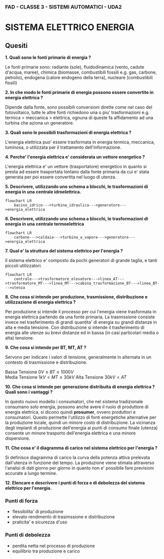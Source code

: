 ### FAD - CLASSE 3 - SISTEMI AUTOMATICI - UDA2
# SISTEMA ELETTRICO ENERGIA

## Quesiti 

**1. Quali sono le fonti primarie di energia ?**  

Le fonti primarie sono: radiante (sole), fluidodinamica (vento, cadute d'acqua, maree), chimica (biomasse, combustibili fossili e.g. gas, carbone, petrolio), endogena (calore endogeno della terra), nucleare (combustibili fissili)

**2. In che modo le fonti primarie di energia possono essere convertite in energia elettrica ?**  

Dipende dalla fonte, sono possibili conversioni dirette come nel caso del fotovoltaico, tutte le altre fonti richiedono una o piu' trasformazioni e.g. termica > meccanica > elettrica, ognuna di queste fa affidamento ad una turbina che aziona un generatore.

**3. Quali sono le possibili trasformazioni di energia elettrica ?**  

L'energia elettrica puo' essere trasformata in energia termica, meccanica, luminosa, o utilizzata per il trattamento dell'informazione.   

**4. Perche' l'energia elettrica e' considerata un vettore energetico ?**  

L'energia elettrica e' un vettore (trasportatore) energetico in quanto si presta ad essere trasportata lontano dalla fonte primaria da cui e' stata generata per poi essere convertita nel luogo di utenza.  

**5. Descrivere, utilizzando uno schema a blocchi, le trasformazioni di energia in una centrale idroelettrica.**  

```mermaid
flowchart LR
    bacino_idrico--->turbina_idraulica--->generatore--->energia_elettrica
```  

**6. Descrivere, utilizzando uno schema a blocchi, le trasformazioni di energia in una centrale termoelettrica**

```mermaid
flowchart LR
    carbone--->caldaia--->turbina_a_vapore--->generatore--->energia_elettrica
```  

**7. Qual e' la struttura del sistema elettrico per l'energia ?**  

Il sistema elettrico e' composto da pochi generatori di grande taglia, e tanti piccoli utilizzatori.  

```mermaid
flowchart LR
    centrale--->trasformatore_elevatore--->linea_AT--->trasformatore_MT--->linea_MT--->cabina_trasformazione_BT--->linea_BT--->utenza
```     

**8. Che cosa si intende per produzione, trasmissione, distribuzione e utilizzazione di energia elettrica ?**  

Per produzione si intende il processo per cui l'energia viene trasformata in energia elettrica partendo da una fonte primaria. La trasmissione consiste invece nel trasferimento di grandi quantita' di energia su grandi distanze in alta e media tensione. Con distribuzione si intende il trasferimento di energia alle utenze su brevi distanze ed in bassa (in casi particolari media o alta) tensione.  

**9. Che cosa si intende per BT, MT, AT ?**  

Servono per indicare i valori di tensione, generalmente in alternata in un contesto di trasmissione e distribuzione.  

Bassa Tensione $0V \le BT \le 1000V$  
Media Tensione $1kV < MT \le 30kV$
Alta Tensione $30kV < AT$

**10. Che cosa si intende per generazione distribuita di energia elettrica ? Quali sono i vantaggi ?**  

In questo nuovo modello i consumatori, che nel sistema tradizionale consumano solo energia, possono anche avere il ruolo di produttore di energia elettrica, si dicono quindi **prosumer**, ovvero produttori e consumatori. Questo permette l'utilizzo di fonti energetiche alternative per la produzione locale, quindi un minore costo di distribuzione. La vicinanza degli impianti di produzione dell'energia ai punti di consumo finale (utenza) consente un minore trasporto dell'energia elettrica e una minore dispersione.  

**11. Che cosa e' il diagramma di carico nel sistema elettrico per l'energia ?**  

Si definisce diagramma di carico la curva della potenza attiva prelevata dall'utenza in funzione del tempo. La produzione viene stimata attraverso l'analisi di dati giorno per giorno in quanto non e' possibile fare previsioni accurate a lungo termine.  


**12. Elencare e descrivere i punti di forza e di debolezza del sistema elettrico per l'energia.**  

### Punti di forza
* flessibilita' di produzione
* elevato rendimento di trasimssione e distribuzione
* praticita' e sicurezza d'uso

### Punti di debolezza
* perdita netta nel processo di produzione
* equilibrio tra produzione e carico